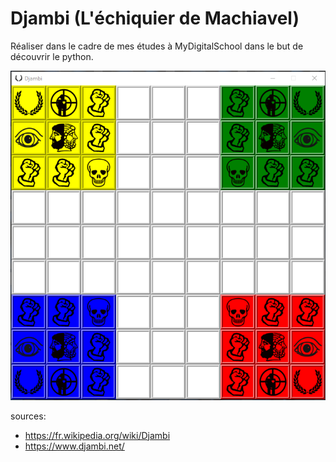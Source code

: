 # Djambi (L'échiquier de Machiavel)
Réaliser dans le cadre de mes études à MyDigitalSchool dans le but de découvrir le python.

![](https://github.com/DereckSchoolProject/PythonDjambi/blob/develop/plateau.PNG)

sources:
- https://fr.wikipedia.org/wiki/Djambi
- https://www.djambi.net/
